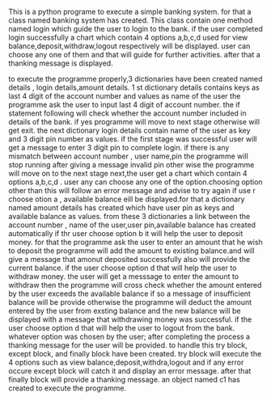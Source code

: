This is a python programe to execute a simple banking system.
for that a class named banking system has created.
This class contain one method named login which guide the user to login to the bank.
if the user completed login successfully a chart which contain 4 options a,b,c,d used for view balance,deposit,withdraw,logout respectively will be displayed.
user can choose any one of them and that will guide for further activities.
after that a thanking message is displayed.

to execute the programme properly,3 dictionaries have been created named details , login details,amount details.
1 st dictionary details contains keys as last 4 digit of the account number and values as name of the user
the programme ask the user to input last 4 digit of account number. 
the if statement following will check whether the account number included in details of the bank.
if yes programme will move to next stage otherwise will get exit.
the next dictionary login details contain name of the user as key and 3 digit pin number as values.
if the first stage was successful user will get a message to enter 3 digit pin to complete login.
if there is any mismatch between account number , user name,pin the programme will stop running after giving a message invalid pin
other wise the programme will move on to the next stage
next,the user get a chart which contain 4 options a,b,c,d .
user any can choose any one of the option.choosing option other than this will follow an error message and advise to try again
if use r choose otion a , available balance eill be displayed.for that a dictionary named amount details has created which have user pin as keys and available balance as values.
from these 3 dictionaries a link between the account number , name of the user,user pin,available balance has created automatically
if thr user choose option b it will help the user to deposit money.
for that the programme ask the user to enter an amount that he wish to deposit
the programme will add the amount to existing balance.and will give a message that amonut deposited successfully also will provide the current balance.
if the user choose option d that will help the user to withdraw money.
the user will get a messsage to enter the amount to withdraw
then the programme will cross check whether the amount entered by the user exceeds the available balance
if so a message of insufficient balance will be provide
otherwise the programme will deduct the amount entered by the user from exsting balance and the new balance will be displayed with a message that withdrawing money was successful.
if the user choose option d that will help the user to logout from the bank.
whatever option was chosen by the user; after completing the process a thanking message for the user will be provided.
to handle this try block, except block, and finally block have been created.
try block will execute the 4 options such as view balance,deposit,withdra,logout and
if any error occure except block will catch it and display an error message.
after that finally block will provide a thanking message.
an object named c1 has created to execute the programme.


